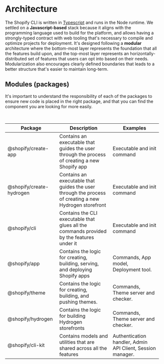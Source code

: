 # Architecture

The Shopify CLI is written in [Typescript](https://www.typescriptlang.org/) and runs in the Node runtime.
We settled on a **Javascript-based** stack because it aligns with the programming language used to build for the platform,
and allows having a strongly-typed contract with web tooling that's necessary to compile and optimize projects for deployment.
It's designed following a **modular** architecture where the bottom-most layer represents the foundation that all the features build upon,
and the top-most layer represents an horizontally-distributed set of features that users can opt into based on their needs.
Modularization also encourages clearly defined boundaries that leads to a better structure that's easier to maintain long-term.

## Modules (packages)

It's important to understand the responsibility of each of the packages to ensure new code is placed in the right package,
and that you can find the component you are looking for more easily.

<br/>

| Package | Description | Examples |
| ------- | ----------- | ------ |
| @shopify/create-app | Contains an executable that guides the user through the process of creating a new Shopify app | Executable and init command |
| @shopify/create-hydrogen | Contains an executable that guides the user through the process of creating a new Hydrogen storefront | Executable and init command |
| @shopify/cli | Contains the CLI executable that glues all the commands provided by the features under it | Executable and init command |
| @shopify/app | Contains the logic for creating, building, serving, and deploying Shopify apps | Commands, App model, Deployment tool. |
| @shopify/theme |  Contains the logic for creating, building, and pushing themes. | Commands, Theme server and checker. |
| @shopify/hydrogen |  Contains the logic for building Hydrogen storefronts | Commands, Theme server and checker. |
| @shopify/cli-kit | Contains models and utilities that are shared across all the features | Authentication handler, Admin API Client, Session manager. |
